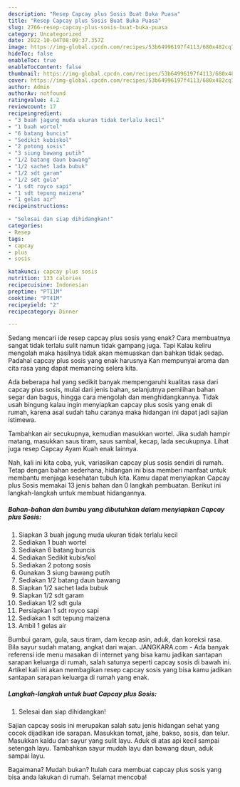 ```yaml
---
description: "Resep Capcay plus Sosis Buat Buka Puasa"
title: "Resep Capcay plus Sosis Buat Buka Puasa"
slug: 2766-resep-capcay-plus-sosis-buat-buka-puasa
category: Uncategorized
date: 2022-10-04T08:09:37.357Z
image: https://img-global.cpcdn.com/recipes/53b64996197f4113/680x482cq70/capcay-plus-sosis-foto-resep-utama.jpg
hideToc: false
enableToc: true
enableTocContent: false
thumbnail: https://img-global.cpcdn.com/recipes/53b64996197f4113/680x482cq70/capcay-plus-sosis-foto-resep-utama.jpg
cover: https://img-global.cpcdn.com/recipes/53b64996197f4113/680x482cq70/capcay-plus-sosis-foto-resep-utama.jpg
author: Admin
authorAv: notfound
ratingvalue: 4.2
reviewcount: 17
recipeingredient:
- "3 buah jagung muda ukuran tidak terlalu kecil"
- "1 buah wortel"
- "6 batang buncis"
- "Sedikit kubiskol"
- "2 potong sosis"
- "3 siung bawang putih"
- "1/2 batang daun bawang"
- "1/2 sachet lada bubuk"
- "1/2 sdt garam"
- "1/2 sdt gula"
- "1 sdt royco sapi"
- "1 sdt tepung maizena"
- "1 gelas air"
recipeinstructions:

- "Selesai dan siap dihidangkan!"
categories:
- Resep
tags:
- capcay
- plus
- sosis

katakunci: capcay plus sosis 
nutrition: 133 calories
recipecuisine: Indonesian
preptime: "PT11M"
cooktime: "PT41M"
recipeyield: "2"
recipecategory: Dinner

---
```



Sedang mencari ide resep capcay plus sosis yang enak? Cara membuatnya sangat tidak terlalu sulit namun tidak gampang juga. Tapi Kalau keliru mengolah maka hasilnya tidak akan memuaskan dan bahkan tidak sedap. Padahal capcay plus sosis yang enak harusnya Kan mempunyai aroma dan cita rasa yang dapat memancing selera kita.


Ada beberapa hal yang sedikit banyak mempengaruhi kualitas rasa dari capcay plus sosis, mulai dari jenis bahan, selanjutnya pemilihan bahan segar dan bagus, hingga cara mengolah dan menghidangkannya. Tidak usah bingung kalau ingin menyiapkan capcay plus sosis yang enak di rumah, karena asal sudah tahu caranya maka hidangan ini dapat jadi sajian istimewa.

Tambahkan air secukupnya, kemudian masukkan wortel. Jika sudah hampir matang, masukkan saus tiram, saus sambal, kecap, lada secukupnya. Lihat juga resep Capcay Ayam Kuah enak lainnya.


Nah, kali ini kita coba, yuk, variasikan capcay plus sosis sendiri di rumah. Tetap dengan bahan sederhana, hidangan ini bisa memberi manfaat untuk membantu menjaga kesehatan tubuh kita. Kamu dapat menyiapkan Capcay plus Sosis memakai 13 jenis bahan dan 0 langkah pembuatan. Berikut ini langkah-langkah untuk membuat hidangannya.

<!--inarticleads1-->

##### Bahan-bahan dan bumbu yang dibutuhkan dalam menyiapkan Capcay plus Sosis:

1. Siapkan 3 buah jagung muda ukuran tidak terlalu kecil
1. Sediakan 1 buah wortel
1. Sediakan 6 batang buncis
1. Sediakan Sedikit kubis/kol
1. Sediakan 2 potong sosis
1. Gunakan 3 siung bawang putih
1. Sediakan 1/2 batang daun bawang
1. Siapkan 1/2 sachet lada bubuk
1. Siapkan 1/2 sdt garam
1. Sediakan 1/2 sdt gula
1. Persiapkan 1 sdt royco sapi
1. Sediakan 1 sdt tepung maizena
1. Ambil 1 gelas air


Bumbui garam, gula, saus tiram, dam kecap asin, aduk, dan koreksi rasa. Bila sayur sudah matang, angkat dari wajan. JANGKARA.com - Ada banyak referensi ide menu masakan di internet yang bisa kamu jadikan santapan sarapan keluarga di rumah, salah satunya seperti capcay sosis di bawah ini. Artikel kali ini akan membagikan resep capcay sosis yang bisa kamu jadikan santapan sarapan keluarga di rumah yang enak. 

<!--inarticleads2-->

##### Langkah-langkah untuk buat Capcay plus Sosis:


1. Selesai dan siap dihidangkan!

Sajian capcay sosis ini merupakan salah satu jenis hidangan sehat yang cocok dijadikan ide sarapan. Masukkan tomat, jahe, bakso, sosis, dan telur. Masukkan kaldu dan sayur yang sulit layu. Aduk di atas api kecil sampai setengah layu. Tambahkan sayur mudah layu dan bawang daun, aduk sampai layu. 

Bagaimana? Mudah bukan? Itulah cara membuat capcay plus sosis yang bisa anda lakukan di rumah. Selamat mencoba!
